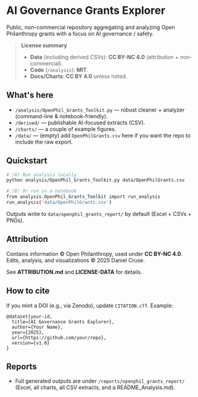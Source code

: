 # AI Governance Grants Explorer

Public, non-commercial repository aggregating and analyzing Open Philanthropy grants with a focus on AI governance / safety.

> **License summary**  
> - **Data** (including derived CSVs): **CC BY-NC 4.0** (attribution + non-commercial).  
> - **Code** (`/analysis`): **MIT**.  
> - **Docs/Charts**: **CC BY 4.0** unless noted.

## What's here
- `/analysis/OpenPhil_Grants_Toolkit.py` — robust cleaner + analyzer (command-line & notebook-friendly).
- `/derived/` — publishable AI-focused extracts (CSV).
- `/charts/` — a couple of example figures.
- `/data/` — (empty) add `OpenPhilGrants.csv` here if you want the repo to include the raw export.

## Quickstart
```bash
# (A) Run analysis locally
python analysis/OpenPhil_Grants_Toolkit.py data/OpenPhilGrants.csv

# (B) Or run in a notebook
from analysis.OpenPhil_Grants_Toolkit import run_analysis
run_analysis('data/OpenPhilGrants.csv')
```

Outputs write to `data/openphil_grants_report/` by default (Excel + CSVs + PNGs).

## Attribution
Contains information © Open Philanthropy, used under **CC BY-NC 4.0**.  
Edits, analysis, and visualizations © 2025 Daniel Cruse.

See **ATTRIBUTION.md** and **LICENSE-DATA** for details.

## How to cite
If you mint a DOI (e.g., via Zenodo), update `CITATION.cff`. Example:
```
@dataset{your-id,
  title={AI Governance Grants Explorer},
  author={Your Name},
  year={2025},
  url={https://github.com/your/repo},
  version={v1.0}
}
```


## Reports
- Full generated outputs are under `/reports/openphil_grants_report/` (Excel, all charts, all CSV extracts, and a README_Analysis.md).
